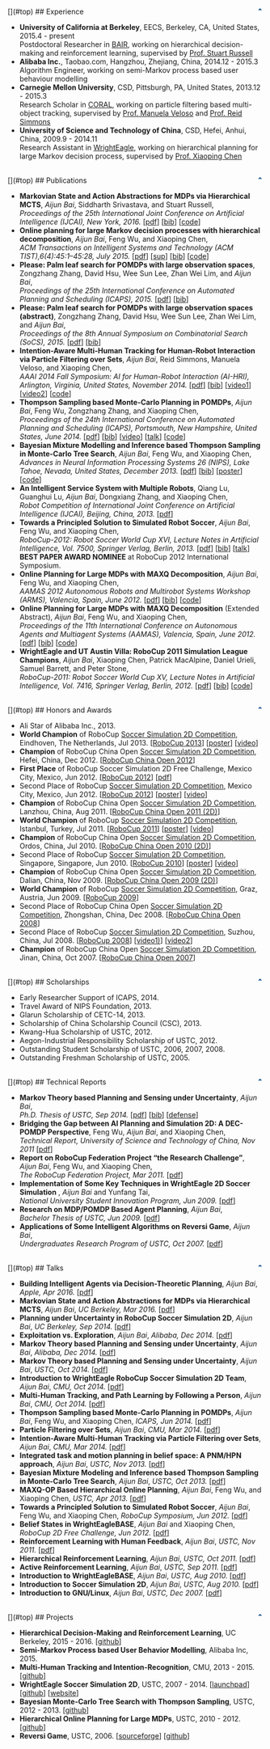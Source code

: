 <br />
[<img align="right" border="0" alt="Top" src="images/top.gif" />](#top)
## Experience

*   **University of California at Berkeley**, EECS, Berkeley, CA, United States, 2015.4 - present  
Postdoctoral Researcher in [BAIR](http://bair.berkeley.edu/), working on hierarchical decision-making and reinforcement learning, supervised by [Prof. Stuart Russell](https://www.cs.berkeley.edu/~russell/)
*   **Alibaba Inc.**, Taobao.com, Hangzhou, Zhejiang, China, 2014.12 - 2015.3  
Algorithm Engineer, working on semi-Markov process based user behaviour modelling
*   **Carnegie Mellon University**, CSD, Pittsburgh, PA, United States, 2013.12 - 2015.3  
Research Scholar in [CORAL](http://www.cs.cmu.edu/~coral/), working on particle filtering based multi-object tracking, supervised by [Prof. Manuela Veloso](http://www.cs.cmu.edu/~mmv/) and [Prof. Reid Simmons](http://www.cs.cmu.edu/~reids/)
*   **University of Science and Technology of China**, CSD, Hefei, Anhui, China, 2009.9 - 2014.11  
Research Assistant in [WrightEagle](http://wrighteagle.org/2d/), working on hierarchical planning for large Markov decision process, supervised by [Prof. Xiaoping Chen](http://www.wrighteagle.org/en/people/xpchen.php)

<br />
[<img align="right" border="0" alt="Top" src="images/top.gif" />](#top)
## Publications

*   **Markovian State and Action Abstractions for MDPs via Hierarchical MCTS**, _Aijun Bai_, Siddharth Srivastava, and Stuart Russell,  
_Proceedings of the 25th International Joint Conference on Artificial Intelligence (IJCAI), New York, 2016._ [[pdf](publications/IJCAI16-Bai.pdf)] [[bib](publications/IJCAI16-Bai.bib)] [[code](https://github.com/aijunbai/hplanning)]
*   **Online planning for large Markov decision processes with hierarchical decomposition**, _Aijun Bai_, Feng Wu, and Xiaoping Chen,  
_ACM Transactions on Intelligent Systems and Technology (ACM TIST),6(4):45:1–45:28, July 2015._ [[pdf](publications/BWCtist15.pdf)] [[sup](publications/TIST0604-45-APP.pdf)] [[bib](publications/BWCtist15.bib)] [[code](https://github.com/aijunbai/maxq-op)]
*   **Please: Palm leaf search for POMDPs with large observation spaces**, Zongzhang Zhang, David Hsu, Wee Sun Lee, Zhan Wei Lim, and _Aijun Bai_,  
_Proceedings of the 25th International Conference on Automated Planning and Scheduling (ICAPS), 2015._ [[pdf](publications/10491-46208-1-PB.pdf)] [[bib](publications/ICAPS-15.bib)]
*   **Please: Palm leaf search for POMDPs with large observation spaces (abstract)**, Zongzhang Zhang, David Hsu, Wee Sun Lee, Zhan Wei Lim, and _Aijun Bai_,  
_Proceedings of the 8th Annual Symposium on Combinatorial Search (SoCS), 2015._ [[pdf](publications/10686-49444-1-PB.pdf)] [[bib](publications/SoCS-15.bib)]
*   **Intention-Aware Multi-Human Tracking for Human-Robot Interaction via Particle Filtering over Sets**, _Aijun Bai_, Reid Simmons, Manuela Veloso, and Xiaoping Chen,  
_AAAI 2014 Fall Symposium: AI for Human-Robot Interaction (AI-HRI), Arlington, Virginia, United States, November 2014._ [[pdf](publications/9111-40050-1-PB.pdf)] [[bib](publications/AAAI-14.bib)] [[video1](https://www.youtube.com/watch?v=M2VjS2tMNmg)] [[video2](https://www.youtube.com/watch?v=pmUpTxgAJpE)] [[code](https://github.com/aijunbai/pfs)]
*   **Thompson Sampling based Monte-Carlo Planning in POMDPs**, _Aijun Bai_, Feng Wu, Zongzhang Zhang, and Xiaoping Chen,  
_Proceedings of the 24th International Conference on Automated Planning and Scheduling (ICAPS), Portsmouth, New Hampshire, United States, June 2014._ [[pdf](publications/7800-36984-1-PB.pdf)] [[bib](publications/ICAPS14-Bai.bib)] [[video](https://www.youtube.com/watch?v=U3YeaE3g45A)] [[talk](talks/ICAPS14-Bai_slides.pdf)] [[code](https://github.com/aijunbai/thompson-sampling)]
*   **Bayesian Mixture Modelling and Inference based Thompson Sampling in Monte-Carlo Tree Search**, _Aijun Bai_, Feng Wu, and Xiaoping Chen,  
_Advances in Neural Information Processing Systems 26 (NIPS), Lake Tahoe, Nevada, United States, December 2013._ [[pdf](publications/NIPS13-Bai.pdf)] [[bib](publications/NIPS13-Bai.bib)] [[poster](publications/NIPS13-Bai-poster.pdf)] [[code](https://github.com/aijunbai/thompson-sampling)]
*   **An Intelligent Service System with Multiple Robots**, Qiang Lu, Guanghui Lu, _Aijun Bai_, Dongxiang Zhang, and Xiaoping Chen,  
_Robot Competition of International Joint Conference on Artificial Intelligence (IJCAI), Beijing, China, 2013._ [[pdf](publications/IJCAI13-Lu.pdf)]
*   **Towards a Principled Solution to Simulated Robot Soccer**, _Aijun Bai_, Feng Wu, and Xiaoping Chen,  
_RoboCup-2012: Robot Soccer World Cup XVI, Lecture Notes in Artificial Intelligence, Vol. 7500, Springer Verlag, Berlin, 2013._ [[pdf](publications/LNAI12-Bai.pdf)] [[bib](publications/LNAI12-Bai.bib)] [[talk](talks/LNAI12-Bai_slides.pdf)]  
**BEST PAPER AWARD NOMINEE** at RoboCup 2012 International Symposium.
*   **Online Planning for Large MDPs with MAXQ Decomposition**, _Aijun Bai_, Feng Wu, and Xiaoping Chen,  
_AAMAS 2012 Autonomous Robots and Multirobot Systems Workshop (ARMS), Valencia, Spain, June 2012._ [[pdf](publications/ARMS12-Bai.pdf)] [[bib](publications/ARMS12-Bai.bib)] [[code](https://github.com/aijunbai/maxq-op)]
*   **Online Planning for Large MDPs with MAXQ Decomposition** (Extended Abstract), _Aijun Bai_, Feng Wu, and Xiaoping Chen,  
_Proceedings of the 11th International Conference on Autonomous Agents and Multiagent Systems (AAMAS), Valencia, Spain, June 2012._ [[pdf](publications/AAMAS12-Bai.pdf)] [[bib](publications/AAMAS12-Bai.bib)] [[code](https://github.com/aijunbai/maxq-op)]
*   **WrightEagle and UT Austin Villa: RoboCup 2011 Simulation League Champions**, _Aijun Bai_, Xiaoping Chen, Patrick MacAlpine, Daniel Urieli, Samuel Barrett, and Peter Stone,   
_RoboCup-2011: Robot Soccer World Cup XV, Lecture Notes in Artificial Intelligence, Vol. 7416, Springer Verlag, Berlin, 2012._ [[pdf](publications/LNAI11-Bai.pdf)] [[bib](publications/LNAI11-Bai.bib)] [[code](https://github.com/wrighteagle2d/wrighteaglebase)]

<br />
[<img align="right" border="0" alt="Top" src="images/top.gif" />](#top)
## Honors and Awards

*   Ali Star of Alibaba Inc., 2013.
*   **World Champion** of RoboCup [Soccer Simulation 2D Competition](https://en.wikipedia.org/wiki/RoboCup_2D_Soccer_Simulation_League), Eindhoven, The Netherlands, Jul 2013. [[RoboCup 2013](http://www.robocup2013.org/)] [[poster](posters/poster13.pdf)] [[video](https://www.youtube.com/watch?v=BoWoIc4IrtI&list=PL4BB027D8BB6A5EB3)] 
*   **Champion** of RoboCup China Open [Soccer Simulation 2D Competition](https://en.wikipedia.org/wiki/RoboCup_2D_Soccer_Simulation_League), Hefei, China, Dec 2012. [[RoboCup China Open 2012](http://wrighteagle.org/rco/rco12/)]  
*   **First Place** of RoboCup Soccer Simulation 2D Free Challenge, Mexico City, Mexico, Jun 2012. [[RoboCup 2012](http://www.robocup2012.org/)] [[pdf](publications/rc_2012_free_challenge.pdf)] 
*   Second Place of RoboCup [Soccer Simulation 2D Competition](https://en.wikipedia.org/wiki/RoboCup_2D_Soccer_Simulation_League), Mexico City, Mexico, Jun 2012. [[RoboCup 2012](http://www.robocup2012.org/)] [[poster](posters/poster12.pdf)] [[video](https://www.youtube.com/watch?v=cDhSjSYPvdE&index=2&list=PL4BB027D8BB6A5EB3)] 
*   **Champion** of RoboCup China Open [Soccer Simulation 2D Competition](https://en.wikipedia.org/wiki/RoboCup_2D_Soccer_Simulation_League), Lanzhou, China, Aug 2011. [[RoboCup China Open 2011 (2D)](http://wrighteagle.org/rco/rco11/2d/results.html)]  
*   **World Champion** of RoboCup [Soccer Simulation 2D Competition](https://en.wikipedia.org/wiki/RoboCup_2D_Soccer_Simulation_League), Istanbul, Turkey, Jul 2011. [[RoboCup 2011](http://www.robocup2011.org/)] [[poster](posters/poster11.pdf)] [[video](https://www.youtube.com/watch?v=leNDA5tzUfk&index=3&list=PL4BB027D8BB6A5EB3)] 
*   **Champion** of RoboCup China Open [Soccer Simulation 2D Competition](https://en.wikipedia.org/wiki/RoboCup_2D_Soccer_Simulation_League), Ordos, China, Jul 2010. [[RoboCup China Open 2010 (2D)](http://wrighteagle.org/rco/rco10/2d/results.html)]  
*   Second Place of RoboCup [Soccer Simulation 2D Competition](https://en.wikipedia.org/wiki/RoboCup_2D_Soccer_Simulation_League), Singapore, Singapore, Jun 2010. [[RoboCup 2010](http://www.robocup2010.org/)] [[poster](posters/poster10.pdf)] [[video](https://www.youtube.com/watch?v=BVWkndHk3AE&index=4&list=PL4BB027D8BB6A5EB3)] 
*   **Champion** of RoboCup China Open [Soccer Simulation 2D Competition](https://en.wikipedia.org/wiki/RoboCup_2D_Soccer_Simulation_League), Dalian, China, Nov 2009. [[RoboCup China Open 2009 (2D)](http://wrighteagle.org/rco/rco09/2d/results.html)]  
*   **World Champion** of RoboCup [Soccer Simulation 2D Competition](https://en.wikipedia.org/wiki/RoboCup_2D_Soccer_Simulation_League), Graz, Austria, Jun 2009. [[RoboCup 2009](http://www.robocup2009.org/)]  
*   Second Place of RoboCup China Open [Soccer Simulation 2D Competition](https://en.wikipedia.org/wiki/RoboCup_2D_Soccer_Simulation_League), Zhongshan, China, Dec 2008. [[RoboCup China Open 2008](http://ai.ustc.edu.cn/rco/rco08/)]  
*   Second Place of RoboCup [Soccer Simulation 2D Competition](https://en.wikipedia.org/wiki/RoboCup_2D_Soccer_Simulation_League), Suzhou, China, Jul 2008. [[RoboCup 2008](http://www.robocup-cn.org/)] [[video1)](https://www.youtube.com/watch?v=XDGJMBwF1Vs&list=PL4BB027D8BB6A5EB3&index=7)] [[video2](https://www.youtube.com/watch?v=w1c_8TWX8dY&index=6&list=PL4BB027D8BB6A5EB3)]  
*   **Champion** of RoboCup China Open [Soccer Simulation 2D Competition](https://en.wikipedia.org/wiki/RoboCup_2D_Soccer_Simulation_League), Jinan, China, Oct 2007. [[RoboCup China Open 2007](http://ai.ustc.edu.cn/rco/rco07/)]

<br />
[<img align="right" border="0" alt="Top" src="images/top.gif" />](#top)
## Scholarships

*   Early Researcher Support of ICAPS, 2014.
*   Travel Award of NIPS Foundation, 2013.
*   Glarun Scholarship of CETC-14, 2013.
*   Scholarship of China Scholarship Council (CSC), 2013.
*   Kwang-Hua Scholarship of USTC, 2012.
*   Aegon-Industrial Responsibility Scholarship of USTC, 2012.
*   Outstanding Student Scholarship of USTC, 2006, 2007, 2008.
*   Outstanding Freshman Scholarship of USTC, 2005.

<br />
[<img align="right" border="0" alt="Top" src="images/top.gif" />](#top)
## Technical Reports

*   **Markov Theory based Planning and Sensing under Uncertainty**, _Aijun Bai_,  
_Ph.D. Thesis of USTC, Sep 2014._ [[pdf](publications/phd_thesis-Bai.pdf)] [[bib](publications/USTC-14.bib)] [[defense](talks/thesis_defense.pdf)]
*   **Bridging the Gap between AI Planning and Simulation 2D: A DEC-POMDP Perspective**, Feng Wu, _Aijun Bai_, and Xiaoping Chen,  
_Technical Report, University of Science and Technology of China, Nov 2011_ [[pdf](publications/USTC-11.pdf)]
*   **Report on RoboCup Federation Project “the Research Challenge”**, _Aijun Bai_, Feng Wu, and Xiaoping Chen,  
_The RoboCup Federation Project, Mar 2011._ [[pdf](publications/report_rcrc.pdf)]
*   **Implementation of Some Key Techniques in WrightEagle 2D Soccer Simulation** , _Aijun Bai_ and Yunfang Tai,  
_National University Student Innovation Program, Jun 2009._ [[pdf](publications/concluding2009-Bai.pdf)]
*   **Research on MDP/POMDP Based Agent Planning**, _Aijun Bai_,  
_Bachelor Thesis of USTC, Jun 2009._ [[pdf](publications/bachelar_thesis-Bai.pdf)]
*   **Applications of Some Intelligent Algorithms on Reversi Game**, _Aijun Bai_,  
_Undergraduates Research Program of USTC, Oct 2007._ [[pdf](publications/concluding2007-Bai.pdf)]

<br />
[<img align="right" border="0" alt="Top" src="images/top.gif" />](#top)
## Talks

*   **Building Intelligent Agents via Decision-Theoretic Planning**, _Aijun Bai_, _Apple, Apr 2016._ [[pdf](talks/apple.pdf)]
*   **Markovian State and Action Abstractions for MDPs via Hierarchical MCTS**, _Aijun Bai_, _UC Berkeley, Mar 2016._ [[pdf](talks/berkeley2.pdf)]
*   **Planning under Uncertainty in RoboCup Soccer Simulation 2D**, _Aijun Bai_, _UC Berkeley, Sep 2014._ [[pdf](talks/berkeley.pdf)]
*   **Exploitation vs. Exploration**, _Aijun Bai_, _Alibaba, Dec 2014._ [[pdf](talks/alibaba2.pdf)]
*   **Markov Theory based Planning and Sensing under Uncertainty**, _Aijun Bai_, _Alibaba, Dec 2014._ [[pdf](talks/alibaba1.pdf)]
*   **Markov Theory based Planning and Sensing under Uncertainty**, _Aijun Bai_, _USTC, Oct 2014._ [[pdf](talks/thesis_defense.pdf)]
*   **Introduction to WrightEagle RoboCup Soccer Simulation 2D Team**, _Aijun Bai_, _CMU, Oct 2014._ [[pdf](talks/cmu2.pdf)]
*   **Multi-Human Tracking, and Path Learning by Following a Person**, _Aijun Bai_, _CMU, Oct 2014._ [[pdf](talks/cmu3.pdf)]
*   **Thompson Sampling based Monte-Carlo Planning in POMDPs**, _Aijun Bai_, Feng Wu, and Xiaoping Chen, _ICAPS, Jun 2014._ [[pdf](talks/ICAPS14-Bai_slides.pdf)]
*   **Particle Filtering over Sets**, _Aijun Bai_, _CMU, Mar 2014._ [[pdf](talks/cmu.pdf)]
*   **Intention-Aware Multi-Human Tracking via Particle Filtering over Sets**, _Aijun Bai_, _CMU, Mar 2014._ [[pdf](talks/cmu4.pdf)]
*   **Integrated task and motion planning in belief space: A PNM/HPN approach**, _Aijun Bai_, _USTC, Nov 2013._ [[pdf](talks/ustc5.pdf)]
*   **Bayesian Mixture Modeling and Inference based Thompson Sampling in Monte-Carlo Tree Search**, _Aijun Bai_, _USTC, Oct 2013._ [[pdf](talks/ustc2.pdf)]
*   **MAXQ-OP Based Hierarchical Online Planning**, _Aijun Bai_, Feng Wu, and Xiaoping Chen, _USTC, Apr 2013._ [[pdf](talks/ustc4.pdf)]
*   **Towards a Principled Solution to Simulated Robot Soccer**, _Aijun Bai_, Feng Wu, and Xiaoping Chen, _RoboCup Symposium, Jun 2012._ [[pdf](publications/LNAI12-Bai_slides.pdf)]
*   **Belief States in WrightEagleBASE**, _Aijun Bai_ and Xiaoping Chen, _RoboCup 2D Free Challenge, Jun 2012._ [[pdf](publications/rc_2012_free_challenge.pdf)]
*   **Reinforcement Learning with Human Feedback**, _Aijun Bai_, _USTC, Nov 2011._ [[pdf](talks/ustc6.pdf)]
*   **Hierarchical Reinforcement Learning**, _Aijun Bai_, _USTC, Oct 2011._ [[pdf](talks/ustc3.pdf)]
*   **Active Reinforcement Learning**, _Aijun Bai_, _USTC, Sep 2011._ [[pdf](talks/ustc1.pdf)]
*   **Introduction to WrightEagleBASE**, _Aijun Bai_, _USTC, Aug 2010._ [[pdf](talks/Introduction-to-WrightEagleBASE-Bai.pdf)]
*   **Introduction to Soccer Simulation 2D**, _Aijun Bai_, _USTC, Aug 2010._ [[pdf](talks/Introduction-to-Soccer-Simulation-2D-Bai.pdf)]
*   **Introduction to GNU/Linux**, _Aijun Bai_, _USTC, Dec 2007._ [[pdf](talks/Introduce_to_Linux-Bai.pdf)]

<br />
[<img align="right" border="0" alt="Top" src="images/top.gif" />](#top)
## Projects

* **Hierarchical Decision-Making and Reinforcement Learning**, UC Berkeley, 2015 - 2016. [[github](https://github.com/aijunbai/hplanning)]
* **Semi-Markov Process based User Behavior Modelling**, Alibaba Inc, 2015.
* **Multi-Human Tracking and Intention-Recognition**, CMU, 2013 - 2015. [[github](https://github.com/aijunbai/pfs)]
* **WrightEagle Soccer Simulation 2D**, USTC, 2007 - 2014. [[launchpad](https://launchpad.net/wrighteaglebase)] [[github](https://github.com/wrighteagle2d/wrighteaglebase)] [[website](wrighteagle2d/index.html)]
* **Bayesian Monte-Carlo Tree Search with Thompson Sampling**, USTC, 2012 - 2013. [[github](https://github.com/aijunbai/thompson-sampling)]
* **Hierarchical Online Planning for Large MDPs**, USTC, 2010 - 2012. [[github](https://github.com/aijunbai/maxq-op)]
* **Reversi Game**, USTC, 2006. [[sourceforge](http://sourceforge.net/projects/reversigame/)] [[github](https://github.com/aijunbai/reversi)]

